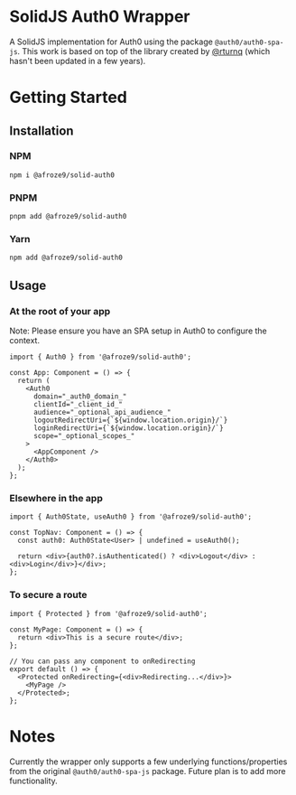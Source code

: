 # SolidJS Auth0 Wrapper

A SolidJS implementation for Auth0 using the package `@auth0/auth0-spa-js`. This work is based on top of the library created by [@rturnq](https://github.com/rturnq/solid-auth0) (which hasn't been updated in a few years).

# Getting Started

## Installation

### NPM

```
npm i @afroze9/solid-auth0
```

### PNPM

```
pnpm add @afroze9/solid-auth0
```

### Yarn

```
npm add @afroze9/solid-auth0
```

## Usage

### At the root of your app

Note: Please ensure you have an SPA setup in Auth0 to configure the context.

```tsx
import { Auth0 } from '@afroze9/solid-auth0';

const App: Component = () => {
  return (
    <Auth0
      domain="_auth0_domain_"
      clientId="_client_id_"
      audience="_optional_api_audience_"
      logoutRedirectUri={`${window.location.origin}/`}
      loginRedirectUri={`${window.location.origin}/`}
      scope="_optional_scopes_"
    >
      <AppComponent />
    </Auth0>
  );
};
```

### Elsewhere in the app

```tsx
import { Auth0State, useAuth0 } from '@afroze9/solid-auth0';

const TopNav: Component = () => {
  const auth0: Auth0State<User> | undefined = useAuth0();

  return <div>{auth0?.isAuthenticated() ? <div>Logout</div> : <div>Login</div>}</div>;
};
```

### To secure a route

```tsx
import { Protected } from '@afroze9/solid-auth0';

const MyPage: Component = () => {
  return <div>This is a secure route</div>;
};

// You can pass any component to onRedirecting
export default () => {
  <Protected onRedirecting={<div>Redirecting...</div>}>
    <MyPage />
  </Protected>;
};
```

# Notes

Currently the wrapper only supports a few underlying functions/properties from the original `@auth0/auth0-spa-js` package. Future plan is to add more functionality.
